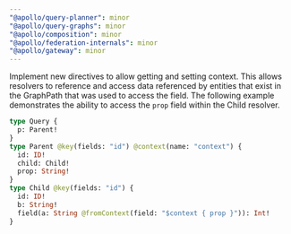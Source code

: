 ```yaml
---
"@apollo/query-planner": minor
"@apollo/query-graphs": minor
"@apollo/composition": minor
"@apollo/federation-internals": minor
"@apollo/gateway": minor
---
```


Implement new directives to allow getting and setting context. This allows resolvers to reference and access data referenced by entities that exist in the GraphPath that was used to access the field. The following example demonstrates the ability to access the `prop` field within the Child resolver.

```graphql
type Query {
  p: Parent!
}
type Parent @key(fields: "id") @context(name: "context") {
  id: ID!
  child: Child!
  prop: String!
}
type Child @key(fields: "id") {
  id: ID!
  b: String!
  field(a: String @fromContext(field: "$context { prop }")): Int!
}
```
